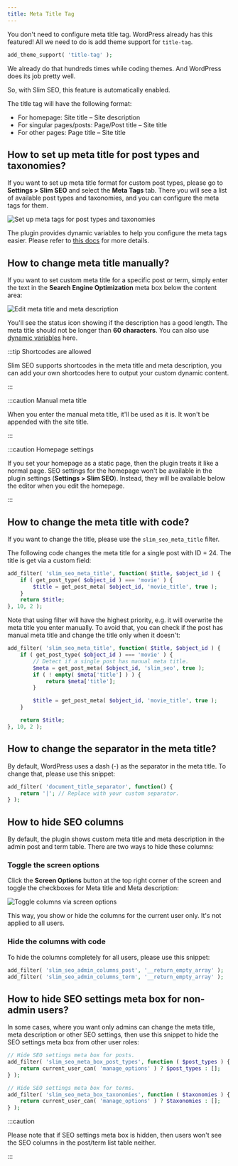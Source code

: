 ```yaml
---
title: Meta Title Tag
---
```


You don't need to configure meta title tag. WordPress already has this featured! All we need to do is add theme support for `title-tag`.

```php
add_theme_support( 'title-tag' );
```

We already do that hundreds times while coding themes. And WordPress does its job pretty well.

So, with Slim SEO, this feature is automatically enabled.

The title tag will have the following format:

- For homepage: Site title – Site description
- For singular pages/posts: Page/Post title – Site title
- For other pages: Page title – Site title

## How to set up meta title for post types and taxonomies?

If you want to set up meta title format for custom post types, please go to **Settings > Slim SEO** and select the **Meta Tags** tab. There you will see a list of available post types and taxonomies, and you can configure the meta tags for them.

![Set up meta tags for post types and taxonomies](https://i0.wp.com/images.elightup.com/slim-seo/docs/slim-seo/settings-meta-tags-tab.png)

The plugin provides dynamic variables to help you configure the meta tags easier. Please refer to [this docs](/slim-seo/dynamic-variables/) for more details.

## How to change meta title manually?

If you want to set custom meta title for a specific post or term, simply enter the text in the **Search Engine Optimization** meta box below the content area:

![Edit meta title and meta description](https://i0.wp.com/images.elightup.com/slim-seo/docs/slim-seo/edit-post.png)

You'll see the status icon showing if the description has a good length. The meta title should not be longer than **60 characters**. You can also use [dynamic variables](/slim-seo/dynamic-variables/) here.

:::tip Shortcodes are allowed

Slim SEO supports shortcodes in the meta title and meta description, you can add your own shortcodes here to output your custom dynamic content.

:::

:::caution Manual meta title

When you enter the manual meta title, it'll be used as it is. It won't be appended with the site title.

:::

:::caution Homepage settings

If you set your homepage as a static page, then the plugin treats it like a normal page. SEO settings for the homepage won't be available in the plugin settings (**Settings > Slim SEO**). Instead, they will be available below the editor when you edit the homepage.

:::

## How to change the meta title with code?

If you want to change the title, please use the `slim_seo_meta_title` filter.

The following code changes the meta title for a single post with ID = 24. The title is get via a custom field:

```php
add_filter( 'slim_seo_meta_title', function( $title, $object_id ) {
    if ( get_post_type( $object_id ) === 'movie' ) {
        $title = get_post_meta( $object_id, 'movie_title', true );
    }
    return $title;
}, 10, 2 );
```

Note that using filter will have the highest priority, e.g. it will overwrite the meta title you enter manually. To avoid that, you can check if the post has manual meta title and change the title only when it doesn't:

```php
add_filter( 'slim_seo_meta_title', function( $title, $object_id ) {
    if ( get_post_type( $object_id ) === 'movie' ) {
		// Detect if a single post has manual meta title.
        $meta = get_post_meta( $object_id, 'slim_seo', true );
        if ( ! empty( $meta['title'] ) ) {
            return $meta['title'];
        }

		$title = get_post_meta( $object_id, 'movie_title', true );
    }

    return $title;
}, 10, 2 );
```

## How to change the separator in the meta title?

By default, WordPress uses a dash (-) as the separator in the meta title. To change that, please use this snippet:

```php
add_filter( 'document_title_separator', function() {
    return '|'; // Replace with your custom separator.
} );
```

## How to hide SEO columns

By default, the plugin shows custom meta title and meta description in the admin post and term table. There are two ways to hide these columns:

### Toggle the screen options

Click the **Screen Options** button at the top right corner of the screen and toggle the checkboxes for Meta title and Meta description:

![Toggle columns via screen options](https://i.imgur.com/N9oTreN.png)

This way, you show or hide the columns for the current user only. It's not applied to all users.

### Hide the columns with code

To hide the columns completely for all users, please use this snippet:

```php
add_filter( 'slim_seo_admin_columns_post', '__return_empty_array' );
add_filter( 'slim_seo_admin_columns_term', '__return_empty_array' );
```

## How to hide SEO settings meta box for non-admin users?

In some cases, where you want only admins can change the meta title, meta description or other SEO settings, then use this snippet to hide the SEO settings meta box from other user roles:

```php
// Hide SEO settings meta box for posts.
add_filter( 'slim_seo_meta_box_post_types', function ( $post_types ) {
	return current_user_can( 'manage_options' ) ? $post_types : [];
} );

// Hide SEO settings meta box for terms.
add_filter( 'slim_seo_meta_box_taxonomies', function ( $taxonomies ) {
	return current_user_can( 'manage_options' ) ? $taxonomies : [];
} );
```

:::caution

Please note that if SEO settings meta box is hidden, then users won't see the SEO columns in the post/term list table neither.

:::
